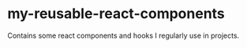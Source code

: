 # my-reusable-react-components
Contains some react components and hooks I regularly use in projects.
